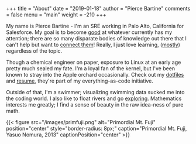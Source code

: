 +++
title = "About"
date = "2019-01-18"
author = "Pierce Bartine"
comments = false
menu = "main"
weight = -210
+++

My name is Pierce Bartine - I'm an SRE working in Palo Alto, California
for Salesforce. My goal is to become [good][2] at whatever currently has
my attention; there are so many disparate bodies of knowledge out there
that I can't help but want to [connect them][3]! Really, I just love
learning, ([mostly][4]) regardless of the topic.

Though a chemical engineer on paper, exposure to Linux at an early
age pretty much sealed my fate. I'm a loyal fan of the kernel, but I've
been known to stray into the Apple orchard occasionally. Check out my
[dotfiles][5] and [resume][6], they're part of my everything-as-code
initiative.

Outside of that, I'm a swimmer; visualizing swimming data sucked me
into the coding world. I also like to float rivers and go [exploring][7].
Mathematics interests me greatly; I find a sense of beauty in the raw
idea-ness of pure math.

{{< figure src="/images/primfuji.png"
  alt="Primordial Mt. Fuji"
  position="center"
  style="border-radius: 8px;"
  caption="Primordial Mt. Fuji, Yasuo Nomura, 2013"
  captionPosition="center" >}}


[1]: https://github.com/sharkdp/bat
[2]: https://intenseminimalism.com/2015/where-are-the-polymaths-hiding/
[3]: https://en.wikipedia.org/wiki/History_of_the_Actor_model#Relationship_to_physics
[4]: https://msdn.microsoft.com/en-us/library/dd357801.aspx
[5]: https://github.com/pbar1/dotfiles
[6]: https://github.com/pbar1/resume
[7]: https://www.reddit.com/r/outside
